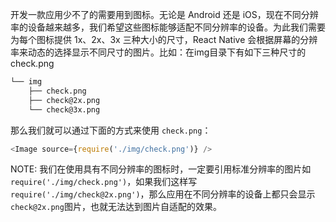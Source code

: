 开发一款应用少不了的需要用到图标。无论是 Android 还是 iOS，现在不同分辨率的设备越来越多，我们希望这些图标能够适配不同分辨率的设备。为此我们需要为每个图标提供 1x、2x、3x 三种大小的尺寸，React Native 会根据屏幕的分辨率来动态的选择显示不同尺寸的图片。比如：在img目录下有如下三种尺寸的 check.png

```html
└── img
    ├── check.png
    ├── check@2x.png
    └── check@3x.png
```

那么我们就可以通过下面的方式来使用 `check.png`：

```js
<Image source={require('./img/check.png')} />
```

NOTE: 我们在使用具有不同分辨率的图标时，一定要引用标准分辨率的图片如`require('./img/check.png')`，如果我们这样写`require('./img/check@2x.png')`，那么应用在不同分辨率的设备上都只会显示`check@2x.png`图片，也就无法达到图片自适配的效果。   
